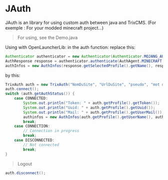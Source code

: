 # JAuth
JAuth is an library for using custom auth between java and TrixCMS. (For exemple : For your modded minecraft project...)

> For using, see the Demo.java

Using with OpenLauncherLib:
in the auth function:
replace this:

```java
Authenticator authenticator = new Authenticator(Authenticator.MOJANG_AUTH_URL, AuthPoints.NORMAL_AUTH_POINTS);
AuthResponse response = authenticator.authenticate(AuthAgent.MINECRAFT, username, password, "");
authInfos = new AuthInfos(response.getSelectedProfile().getName(), response.getAccessToken(), response.getSelectedProfile().getId());
```

by this:

```java
TrixAuth auth = new TrixAuth("NomDuSite", "UrlDuSite", "pseudo", "mot de passe");
auth.connect();
switch (auth.getAuthStatus()) {
    case CONNECTED:
        System.out.println("Token: " + auth.getProfile().getToken());
        System.out.println("Uuid: " + auth.getProfile().getUuid());
        System.out.println("Mail: " + auth.getProfile().getUserMail());
		authinfos = new AuthInfos(auth.getProfile().getUserName(), auth.getProfile().getToken(), auth.getProfile().getUuid());
        break;
    case CONNECTION:
        // Connection in progress
        break;
    case DISCONNECTED:
        // Not connected
        break;
}
```

> Logout

```java
auth.disconnect();
```
